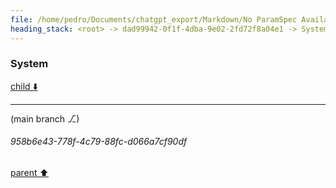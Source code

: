 ```yaml
---
file: /home/pedro/Documents/chatgpt_export/Markdown/No ParamSpec Available.md
heading_stack: <root> -> dad99942-0f1f-4dba-9e02-2fd72f8a04e1 -> System
---
```

### System

[child ⬇️](#958b6e43-778f-4c79-88fc-d066a7cf90df)

---

(main branch ⎇)
###### 958b6e43-778f-4c79-88fc-d066a7cf90df
[parent ⬆️](#dad99942-0f1f-4dba-9e02-2fd72f8a04e1)
